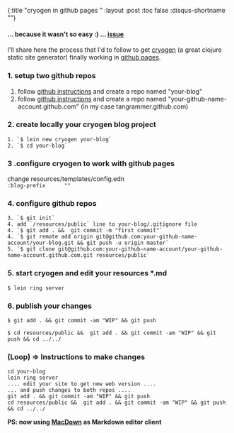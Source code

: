 {:title "cryogen in github pages "
 :layout :post
 :toc false
 :disqus-shortname ""}

#### ... because it wasn't so easy :) ... [issue](https://github.com/lacarmen/cryogen/issues/36)
I'll share here the process that I'd to follow to get [cryogen](https://github.com/lacarmen/cryogen) (a great clojure static site generator) finally working in [github pages](https://pages.github.com/).   

### 1. setup two github repos
1. follow [github instructions](https://help.github.com/articles/create-a-repo/) and create a repo named "your-blog" 
2. follow [github instructions](https://help.github.com/articles/create-a-repo/) and create a repo named "your-github-name-account.github.com" (in my case tangrammer.github.com)

### 2. create locally your cryogen blog project  
	1. `$ lein new cryogen your-blog`
	2. `$ cd your-blog`

### 3 .configure cryogen to work with github pages
change resources/templates/config.edn    
`:blog-prefix      "" `




### 4. configure github repos  
	3. `$ git init` 
	4. add `/resources/public` line to your-blog/.gitignore file
	4. `$ git add . &&  git commit -m "first commit"`
	4. `$ git remote add origin git@github.com:your-github-name-account/your-blog.git && git push -u origin master`
	5. `$ git clone git@github.com:your-github-name-account/your-github-name-account.github.com.git resources/public`

### 5. start cryogen and edit your resources *.md
 `$ lein ring server`

   
### 6. publish your changes

`$ git add . && git commit -am "WIP" && git push`   

`$ cd resources/public &&  git add . && git commit -am "WIP" && git push && cd ../../`   	
	
### (Loop) => Instructions to make changes
```
cd your-blog
lein ring server
.... edit your site to get new web version ....
... and push changes to both repos ....
git add . && git commit -am "WIP" && git push
cd resources/public &&  git add . && git commit -am "WIP" && git push && cd ../../

```

**PS: now using [MacDown](http://macdown.uranusjr.com/) as Markdown editor client**

